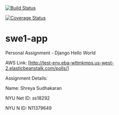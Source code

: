 [![Build Status](https://app.travis-ci.com/Shre26ya/swe1-app.svg?branch=main)](https://app.travis-ci.com/github/Shre26ya/swe1-app)

[![Coverage Status](https://coveralls.io/repos/github/Shre26ya/swe1-app/badge.svg)](https://coveralls.io/github/Shre26ya/swe1-app)

# swe1-app
Personal Assignment - Django Hello World


AWS Link: [http://test-env.eba-wttmkmps.us-west-2.elasticbeanstalk.com/polls/]

Assignment Details: 

Name: Shreya Sudhakaran 

NYU Net ID: ss18292

NYU N ID: N11379649 
